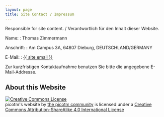 ```yaml
---
layout: page
title: Site Contact / Impressum
---
```


Responsible for site content. / Verantwortlich für den Inhalt dieser Website.

Name:
: Thomas Zimmermann

Anschrift:
: Am Campus 3A, 64807 Dieburg, DEUTSCHLAND/GERMANY

E-Mail:
: <a href="mailto:{{ site.email }}">{{ site.email }}</a>

Zur kurzfristigen Kontaktaufnahme benutzen Sie bitte die angegebene
E-Mail-Addresse.

## About this Website

<a rel="license" href="http://creativecommons.org/licenses/by-sa/4.0/"><img alt="Creative Commons License" style="border-width:0" src="https://i.creativecommons.org/l/by-sa/4.0/88x31.png" /></a><br /><span xmlns:dct="http://purl.org/dc/terms/" property="dct:title">picotm's website</span> by <a xmlns:cc="http://creativecommons.org/ns#" href="picotm.github.io" property="cc:attributionName" rel="cc:attributionURL">the picotm community</a> is licensed under a <a rel="license" href="http://creativecommons.org/licenses/by-sa/4.0/">Creative Commons Attribution-ShareAlike 4.0 International License</a>
